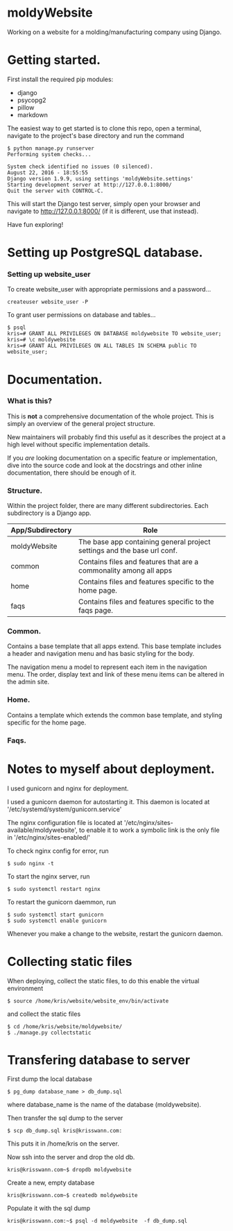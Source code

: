 # moldyWebsite

Working on a website for a molding/manufacturing company using Django.



# Getting started.

First install the required pip modules:
 * django
 * psycopg2
 * pillow
 * markdown


The easiest way to get started is to clone this repo, open a terminal, navigate to
the project's base directory and run the command

    $ python manage.py runserver
    Performing system checks...

    System check identified no issues (0 silenced).
    August 22, 2016 - 18:55:55
    Django version 1.9.9, using settings 'moldyWebsite.settings'
    Starting development server at http://127.0.0.1:8000/
    Quit the server with CONTROL-C.

This will start the Django test server, simply open your browser and navigate to
http://127.0.0.1:8000/ (if it is different, use that instead).

Have fun exploring!



# Setting up PostgreSQL database.

### Setting up website_user

To create website_user with appropriate permissions and a password...

    createuser website_user -P

To grant user permissions on database and tables...

    $ psql
    kris=# GRANT ALL PRIVILEGES ON DATABASE moldywebsite TO website_user;
    kris=# \c moldywebsite
    kris=# GRANT ALL PRIVILEGES ON ALL TABLES IN SCHEMA public TO website_user;

# Documentation.

### What is this?

This is **not** a comprehensive documentation of the whole project. This is simply an overview of the general project structure.

New maintainers will probably find this useful as it describes the project at a high level without specific implementation details.

If you *are* looking documentation on a specific feature or implementation, dive into the source code and look at the docstrings and other inline documentation, there should be enough of it.

### Structure.

Within the project folder, there are many different subdirectories. Each subdirectory is a Django app.

App/Subdirectory | Role
-----------------|------
moldyWebsite     | The base app containing general project settings and the base url conf.
common           | Contains files and features that are a commonality among all apps
home             | Contains files and features specific to the home page.
faqs             | Contains files and features specific to the faqs page.

### Common.

Contains a base template that all apps extend. This base template includes a header and navigation menu and has basic styling for the body.

The navigation menu a model to represent each item in the navigation menu. The order, display text and link of these menu items can be altered in the admin site.

### Home.

Contains a template which extends the common base template, and styling specific for the home page.

### Faqs.



# Notes to myself about deployment.
I used gunicorn and nginx for deployment.

I used a gunicorn daemon for autostarting it. This daemon is located at
'/etc/systemd/system/gunicorn.service'

The nginx configuration file is located at '/etc/nginx/sites-available/moldywebsite',
to enable it to work a symbolic link is the only file in '/etc/nginx/sites-enabled/'

To check nginx config for error, run

    $ sudo nginx -t

To start the nginx server, run

    $ sudo systemctl restart nginx

To restart the gunicorn daemmon, run

    $ sudo systemctl start gunicorn
    $ sudo systemctl enable gunicorn

Whenever you make a change to the website, restart the gunicorn daemon.


# Collecting static files

When deploying, collect the static files, to do this enable the virtual environment

    $ source /home/kris/website/website_env/bin/activate

and collect the static files

    $ cd /home/kris/website/moldywebsite/
    $ ./manage.py collectstatic


# Transfering database to server

First dump the local database

    $ pg_dump database_name > db_dump.sql

where database_name is the name of the database (moldywebsite).

Then transfer the sql dump to the server

    $ scp db_dump.sql kris@krisswann.com:

This puts it in /home/kris on the server.

Now ssh into the server and drop the old db.

    kris@krisswann.com~$ dropdb moldywebsite

Create a new, empty database

    kris@krisswann.com~$ createdb moldywebsite

Populate it with the sql dump

    kris@krisswann.com:~$ psql -d moldywebsite  -f db_dump.sql
